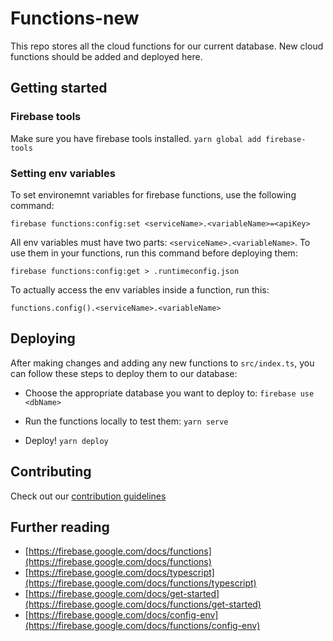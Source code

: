 # Functions-new
This repo stores all the cloud functions for our current database. New cloud functions should be added and deployed here.

## Getting started
### Firebase tools
Make sure you have firebase tools installed.
```yarn global add firebase-tools```

### Setting env variables
To set environemnt variables for firebase functions, use the following command:

```firebase functions:config:set <serviceName>.<variableName>=<apiKey>```

All env variables must have two parts: `<serviceName>.<variableName>`. To use them in your functions, run this command before deploying them:

```firebase functions:config:get > .runtimeconfig.json```

To actually access the env variables inside a function, run this:

```functions.config().<serviceName>.<variableName>```

## Deploying
After making changes and adding any new functions to `src/index.ts`, you can follow these steps to deploy them to our database:

* Choose the appropriate database you want to deploy to:
```firebase use <dbName>```

* Run the functions locally to test them:
```yarn serve```

* Deploy!
```yarn deploy```

## Contributing
Check out our [contribution guidelines](CONTRIBUTING.md)

## Further reading
* [https://firebase.google.com/docs/functions](https://firebase.google.com/docs/functions)
* [https://firebase.google.com/docs/typescript](https://firebase.google.com/docs/functions/typescript)
* [https://firebase.google.com/docs/get-started](https://firebase.google.com/docs/functions/get-started)
* [https://firebase.google.com/docs/config-env](https://firebase.google.com/docs/functions/config-env)
